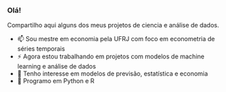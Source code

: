 ### Olá! 

Compartilho aqui alguns dos meus projetos de ciencia e análise de dados.

- 📫 Sou mestre em economia pela UFRJ com foco em econometria de séries temporais
- ⚡ Agora estou trabalhando em projetos com modelos de machine learning e análise de dados
- 👯 Tenho interesse em modelos de previsão, estatística e economia
- 💬 Programo em Python e R



<!--

 <div>
 <p align="left">
   <a href="https://github.com/michellemalher">
   <img height="175em" src="https://github-readme-stats.vercel.app/api?username=michellemalher&show_icons=true&theme=radical&include_all_commits=true&count_private=true"/>
   <img height="175em" src="https://github-readme-stats.vercel.app/api/top-langs/?username=michellemalher&layout=compact&langs_count=16&theme=radical"/>
<div>
 
<!--
  ![Snake animation](https://github.com/michellemalher/michellemalher/blob/output/github-contribution-grid-snake.svg)
-->
